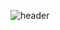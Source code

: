 ![header](https://capsule-render.vercel.app/api?type=waving&color=blue&height=300&section=header&text=Koo's%20Website&fontSize=90)
